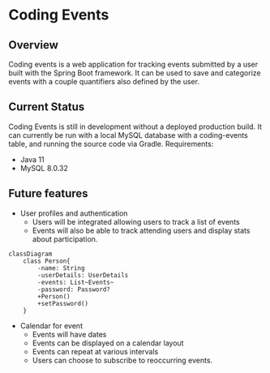 # Coding Events

## Overview
Coding events is a web application for tracking events submitted by a user built with the Spring Boot framework. It can be used to save and categorize events with a couple quantifiers also defined by the user.

## Current Status
Coding Events is still in development without a deployed production build. It can currently be run with a local MySQL database with a coding-events table, and running the source code via Gradle.
Requirements:
- Java 11
- MySQL 8.0.32

## Future features
- User profiles and authentication
    - Users will be integrated allowing users to track a list of events
    - Events will also be able to track attending users and display stats about participation.
```mermaid
classDiagram
	class Person{
		-name: String
		-userDetails: UserDetails
		-events: List~Events~
		-password: Password?
		+Person()
		+setPassword()
	}
```

- Calendar for event
    - Events will have dates
    - Events can be displayed on a calendar layout
    - Events can repeat at various intervals
    - Users can choose to subscribe to reoccurring events.
